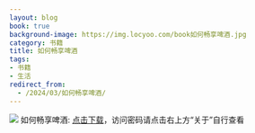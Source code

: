 ```yaml
---
layout: blog
book: true
background-image: https://img.locyoo.com/book如何畅享啤酒.jpg
category: 书籍
title: 如何畅享啤酒
tags:
- 书籍
- 生活
redirect_from:
  - /2024/03/如何畅享啤酒/
---
```

![](https://img.locyoo.com/book如何畅享啤酒.jpg)
如何畅享啤酒: <a name = "ref1" href="https://url18.ctfile.com/f/50983618-1055874673-14f5d3?p=3619">点击下载</a>，访问密码请点击右上方“关于”自行查看